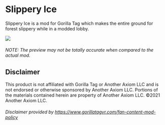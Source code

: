 # Slippery Ice
Slippery Ice is a mod for Gorilla Tag which makes the entire ground for forest slippery while in a modded lobby. 

![](https://user-images.githubusercontent.com/29258204/148679713-5b6a8651-6954-4d60-8e95-d0a4ce940ee4.gif)      
###### NOTE: The preview may not be totally accurate when compared to the actual mod.

## Disclaimer
This product is not affiliated with Gorilla Tag or Another Axiom LLC and is not endorsed or otherwise sponsored by Another Axiom LLC. Portions of the materials contained herein are property of Another Axiom LLC. ©2021 Another Axiom LLC. 
###### Disclaimer provided by https://www.gorillatagvr.com/fan-content-mod-policy
